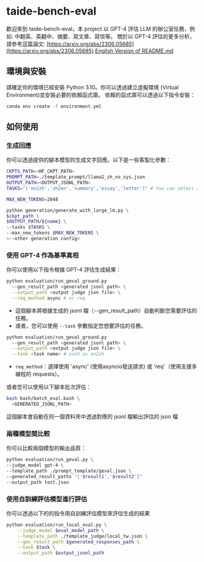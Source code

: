 # taide-bench-eval

歡迎來到 taide-bench-eval，本 project 以 GPT-4 評估 LLM 的辦公室任務，例如: 中翻英、英翻中、摘要、寫文章、寫信等。
關於以 GPT-4 評估的更多分析，請參考這篇論文: [https://arxiv.org/abs/2306.05685](https://arxiv.org/abs/2306.05685)
[English Version of README.md](README_en.md)

## 環境與安裝

請確定你的環境已經安裝 Python 3.10。你可以透過建立虛擬環境 (Virtual Environment)並安裝必要的依賴函式庫。
依賴的函式庫可以透過以下指令安裝：

```bash
conda env create -f environment.yml
```

## 如何使用

### 生成回應

你可以透過提供的腳本模型的生成文字回應。以下是一些客製化參數：

```bash
CKPTS_PATH=<HF_CKPT_PATH>
PROMPT_PATH=./template_prompt/llama2_zh_no_sys.json
OUTPUT_PATH=<OUTPUT_JSONL_PATH>
TASKS="['en2zh','zh2en','summary','essay','letter']" # You can select a subset from ['en2zh','zh2en','summary','essay','letter']

MAX_NEW_TOKENS=2048

python generation/generate_with_large_lm.py \
$ckpt_path \
$OUTPUT_PATH/${name} \
--tasks $TASKS \
--max_new_tokens $MAX_NEW_TOKENS \
<--other generation config>
```

### 使用 GPT-4 作為基準真相

你可以使用以下指令根據 GPT-4 評估生成結果：

```bash
python evaluation/run_geval_ground.py
  --gen_result_path <generated jsonl path> \
  --output_path <output judge json file> \
  --req_method async # or req
```

* 這個腳本將根據生成的 jsonl 檔（--gen_result_path）自動判斷您需要評估的任務。
* 或者，您可以使用 `--task` 參數指定您想要評估的任務。

```bash
python evaluation/run_geval_ground.py
  --gen_result_path <generated jsonl path> \
  --output_path <output judge json file> \
  --task <task name> # such as en2zh
```

- `req_method`：選擇使用 'async' (使用asyncio發送請求) 或 'req'（使用支援多線程的 requests）。

或者您可以使用以下腳本批次評估：

```bash
bash bash/batch_eval.bash \
  <GENERATED_JSONL_PATH>
```

這個腳本會自動在同一個資料夾中透過對應的 jsonl 檔輸出評估的 json 檔

### 兩種模型間比較

你可以比較兩個模型的輸出品質：

```bash
python evaluation/run_geval.py \
--judge_model gpt-4 \
--template_path ./prompt_template/geval.json \
--generated_result_paths "['$result1','$result2']"
--output_path test.json
```

### 使用自訓練評估模型進行評估

你可以透過以下的的指令用自訓練評估模型來評估生成的結果

```bash
python evaluation/run_local_eval.py \
    --judge_model $eval_model_path \
    --template_path ./template_judge/local_tw.json \
    --gen_result_path $generated_responses_path \
    --task $task \
    --output_path $output_jsonl_path
```
